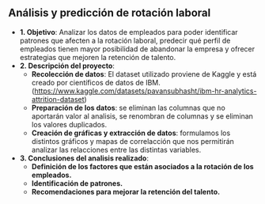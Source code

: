 ## Análisis y predicción de rotación laboral

- **1. Objetivo**: Analizar los datos de empleados para poder identificar patrones que afecten a la rotación laboral, predecir qué perfil de empleados tienen mayor posibilidad de abandonar la empresa y ofrecer estrategias que mejoren la retención de talento.
- **2. Descripción del proyecto**:
  - **Recolección de datos**: El dataset utilizado  proviene de Kaggle y está creado por científicos de datos de IBM. (https://www.kaggle.com/datasets/pavansubhasht/ibm-hr-analytics-attrition-dataset)
  - **Preparación de los datos**: se eliminan las columnas que no aportarán valor al analisis, se renombran de columnas y se eliminan los valores duplicados.
  - **Creación de gráficas y extracción de datos**: formulamos los distintos gráficos y mapas de correlacción que nos permitirán analizar las relacciones entre las distintas variables.
- **3. Conclusiones del analisis realizado**:
  - **Definición de los factores que están asociados a la rotación de los empleados.**
  - **Identificación de patrones.**
  - **Recomendaciones para mejorar la retención del talento.**
